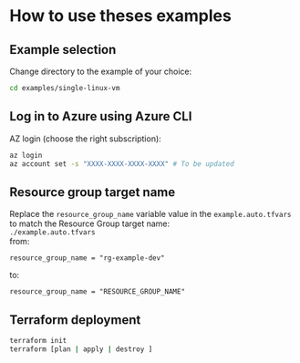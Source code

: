 # How to use theses examples

## Example selection
Change directory to the example of your choice:
```bash
cd examples/single-linux-vm
```

## Log in to Azure using Azure CLI
AZ login (choose the right subscription):
```bash
az login
az account set -s "XXXX-XXXX-XXXX-XXXX" # To be updated
```

## Resource group target name
Replace the `resource_group_name` variable value in the `example.auto.tfvars` to match the Resource Group target name:  
`./example.auto.tfvars`  
from:
```hcl
resource_group_name = "rg-example-dev"
```
to:
```hcl
resource_group_name = "RESOURCE_GROUP_NAME"
```

## Terraform deployment
```bash
terraform init
terraform [plan | apply | destroy ]
```